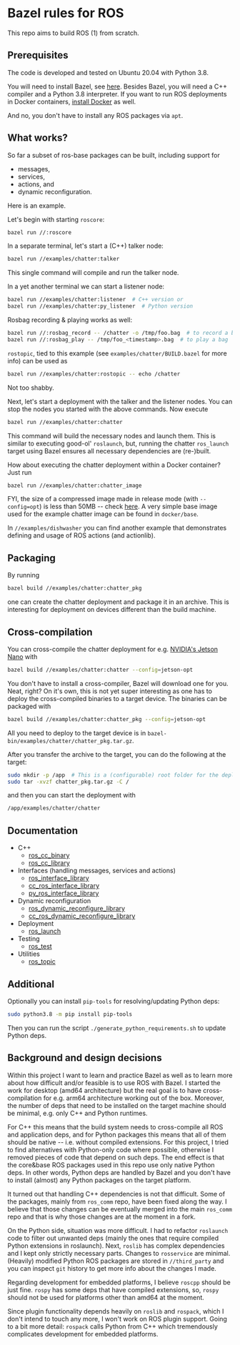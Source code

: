 # Bazel rules for ROS

This repo aims to build ROS (1) from scratch.

## Prerequisites

The code is developed and tested on Ubuntu 20.04 with Python 3.8.

You will need to install Bazel, see [here](https://docs.bazel.build/versions/master/install.html).
Besides Bazel, you will need a C++ compiler and a Python 3.8 interpreter. If you
want to run ROS deployments in Docker containers, [install Docker](https://docs.docker.com/engine/install/ubuntu/)
as well.

And no, you don't have to install any ROS packages via `apt`.

## What works?

So far a subset of ros-base packages can be built, including support for
- messages,
- services,
- actions, and
- dynamic reconfiguration.

Here is an example.

Let's begin with starting `roscore`:

```sh
bazel run //:roscore
```

In a separate terminal, let's start a (C++) talker node:

```sh
bazel run //examples/chatter:talker
```

This single command will compile and run the talker node.

In a yet another terminal we can start a listener node:

```sh
bazel run //examples/chatter:listener  # C++ version or
bazel run //examples/chatter:py_listener  # Python version
```

Rosbag recording & playing works as well:

```sh
bazel run //:rosbag_record -- /chatter -o /tmp/foo.bag  # to record a bag or
bazel run //:rosbag_play -- /tmp/foo_<timestamp>.bag  # to play a bag
```

`rostopic`, tied to this example (see `examples/chatter/BUILD.bazel` for more
info) can be used as

```sh
bazel run //examples/chatter:rostopic -- echo /chatter
```

Not too shabby.

Next, let's start a deployment with the talker and the listener nodes. You can
stop the nodes you started with the above commands. Now execute

```sh
bazel run //examples/chatter:chatter
```

This command will build the necessary nodes and launch them. This is similar
to executing good-ol' `roslaunch`, but, running the chatter `ros_launch` target
using Bazel ensures all necessary dependencies are (re-)built.

How about executing the chatter deployment within a Docker container?
Just run

```sh
bazel run //examples/chatter:chatter_image
```

FYI, the size of a compressed image made in release mode (with `--config=opt`)
is less than 50MB -- check [here](https://hub.docker.com/r/mvukov/chatter/tags?page=1&ordering=last_updated).
A very simple base image used for the example chatter image can be found in
`docker/base`.

In `//examples/dishwasher` you can find another example that demonstrates
defining and usage of ROS actions (and actionlib).

## Packaging

By running

```sh
bazel build //examples/chatter:chatter_pkg
```

one can create the chatter deployment and package it in an archive. This is
interesting for deployment on devices different than the build machine.

## Cross-compilation

You can cross-compile the chatter deployment for e.g. [NVIDIA's Jetson Nano](https://developer.nvidia.com/embedded/jetson-nano-developer-kit) with

```sh
bazel build //examples/chatter:chatter --config=jetson-opt
```

You don't have to install a cross-compiler, Bazel will download one for you.
Neat, right? On it's own, this is not yet super interesting as one has to
deploy the cross-compiled binaries to a target device. The binaries can be
packaged with

```sh
bazel build //examples/chatter:chatter_pkg --config=jetson-opt
```

All you need to deploy to the target device is in `bazel-bin/examples/chatter/chatter_pkg.tar.gz`.

After you transfer the archive to the target, you can do the following at the
target:

```bash
sudo mkdir -p /app  # This is a (configurable) root folder for the deployment.
sudo tar -xvzf chatter_pkg.tar.gz -C /
```

and then you can start the deployment with

```bash
/app/examples/chatter/chatter
```

## Documentation

* C++
  * [ros_cc_binary](docs/cc_defs_docs.md#ros_cc_binary)
  * [ros_cc_library](docs/cc_defs_docs.md#ros_cc_library)
* Interfaces (handling messages, services and actions)
  * [ros_interface_library](docs/interfaces_docs.md#ros_interface_library)
  * [cc_ros_interface_library](docs/interfaces_docs.md#cc_ros_interface_library)
  * [py_ros_interface_library](docs/interfaces_docs.md#py_ros_interface_library)
* Dynamic reconfiguration
  * [ros_dynamic_reconfigure_library](docs/dynamic_reconfigure_docs.md#ros_dynamic_reconfigure_library)
  * [cc_ros_dynamic_reconfigure_library](docs/dynamic_reconfigure_docs.md#cc_ros_dynamic_reconfigure_library)
* Deployment
  * [ros_launch](docs/launch_docs.md#ros_launch)
* Testing
  * [ros_test](docs/test_docs.md#ros_test)
* Utilities
  * [ros_topic](docs/topic_docs.md#ros_topic)

## Additional

Optionally you can install `pip-tools` for resolving/updating Python deps:

```sh
sudo python3.8 -m pip install pip-tools
```

Then you can run the script `./generate_python_requirements.sh` to update
Python deps.

## Background and design decisions

Within this project I want to learn and practice Bazel as well as to learn more
about how difficult and/or feasible is to use ROS with Bazel. I started the work
for desktop (amd64 architecture) but the real goal is to have cross-compilation
for e.g. arm64 architecture working out of the box.
Moreover, the number of deps that need to be installed on the target machine
should be minimal, e.g. only C++ and Python runtimes.

For C++ this means that the build system needs to cross-compile all ROS and
application deps, and for Python packages this means that all of them should be
native -- i.e. without compiled extensions. For this project, I tried to find
alternatives with Python-only code where possible, otherwise I removed pieces of
code that depend on such deps. The end effect is that the core&base ROS packages
used in this repo use only native Python deps. In other words, Python deps are
handled by Bazel and you don't have to install (almost) any Python packages
on the target platform.

It turned out that handling C++ dependencies is not that difficult. Some of the
packages, mainly from `ros_comm` repo, have been fixed along the way. I believe
that those changes can be eventually merged into the main `ros_comm` repo and
that is why those changes are at the moment in a fork.

On the Python side, situation was more difficult. I had to refactor `roslaunch`
code to filter out unwanted deps (mainly the ones that require compiled Python
extensions in roslaunch). Next, `roslib` has complex dependencies
and I kept only strictly necessary parts. Changes to `rosservice` are minimal.
(Heavily) modified Python ROS packages are stored in `//third_party` and you can
inspect `git` history to get more info about the changes I made.

Regarding development for embedded platforms, I believe `roscpp` should be just
fine. `rospy` has some deps that have compiled extensions, so, `rospy` should
not be used for platforms other than amd64 at the moment.

Since plugin functionality depends heavily on `roslib` and `rospack`,
which I don't intend to touch any more, I won't work on ROS plugin support.
Going to a bit more detail: `rospack` calls Python from C++ which tremendously
complicates development for embedded platforms.
